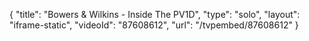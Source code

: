 {
    "title": "Bowers & Wilkins - Inside The PV1D",
    "type": "solo",
    "layout": "iframe-static",
    "videoId": "87608612",
    "url": "\/tvpembed\/87608612"
}